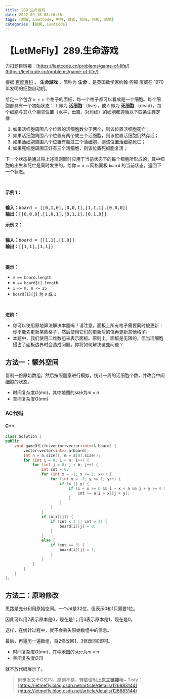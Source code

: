 ```yaml
---
title: 289.生命游戏
date: 2022-09-16 08:16:56
tags: [题解, LeetCode, 中等, 数组, 矩阵, 模拟, 原地]
categories: [题解, LeetCode]
---
```


# 【LetMeFly】289.生命游戏

力扣题目链接：[https://leetcode.cn/problems/game-of-life/](https://leetcode.cn/problems/game-of-life/)

<p>根据&nbsp;<a href="https://baike.baidu.com/item/%E7%94%9F%E5%91%BD%E6%B8%B8%E6%88%8F/2926434?fr=aladdin" target="_blank">百度百科</a>&nbsp;，&nbsp;<strong>生命游戏</strong>&nbsp;，简称为 <strong>生命</strong> ，是英国数学家约翰·何顿·康威在 1970 年发明的细胞自动机。</p>

<p>给定一个包含 <code>m × n</code>&nbsp;个格子的面板，每一个格子都可以看成是一个细胞。每个细胞都具有一个初始状态： <code>1</code> 即为 <strong>活细胞</strong> （live），或 <code>0</code> 即为 <strong>死细胞</strong> （dead）。每个细胞与其八个相邻位置（水平，垂直，对角线）的细胞都遵循以下四条生存定律：</p>

<ol>
	<li>如果活细胞周围八个位置的活细胞数少于两个，则该位置活细胞死亡；</li>
	<li>如果活细胞周围八个位置有两个或三个活细胞，则该位置活细胞仍然存活；</li>
	<li>如果活细胞周围八个位置有超过三个活细胞，则该位置活细胞死亡；</li>
	<li>如果死细胞周围正好有三个活细胞，则该位置死细胞复活；</li>
</ol>

<p>下一个状态是通过将上述规则同时应用于当前状态下的每个细胞所形成的，其中细胞的出生和死亡是同时发生的。给你 <code>m x n</code> 网格面板 <code>board</code> 的当前状态，返回下一个状态。</p>

<p>&nbsp;</p>

<p><strong>示例 1：</strong></p>
<img alt="" src="https://assets.leetcode.com/uploads/2020/12/26/grid1.jpg" />
<pre>
<strong>输入：</strong>board = [[0,1,0],[0,0,1],[1,1,1],[0,0,0]]
<strong>输出：</strong>[[0,0,0],[1,0,1],[0,1,1],[0,1,0]]
</pre>

<p><strong>示例 2：</strong></p>
<img alt="" src="https://assets.leetcode.com/uploads/2020/12/26/grid2.jpg" />
<pre>
<strong>输入：</strong>board = [[1,1],[1,0]]
<strong>输出：</strong>[[1,1],[1,1]]
</pre>

<p>&nbsp;</p>

<p><strong>提示：</strong></p>

<ul>
	<li><code>m == board.length</code></li>
	<li><code>n == board[i].length</code></li>
	<li><code>1 &lt;= m, n &lt;= 25</code></li>
	<li><code>board[i][j]</code> 为 <code>0</code> 或 <code>1</code></li>
</ul>

<p>&nbsp;</p>

<p><strong>进阶：</strong></p>

<ul>
	<li>你可以使用原地算法解决本题吗？请注意，面板上所有格子需要同时被更新：你不能先更新某些格子，然后使用它们的更新后的值再更新其他格子。</li>
	<li>本题中，我们使用二维数组来表示面板。原则上，面板是无限的，但当活细胞侵占了面板边界时会造成问题。你将如何解决这些问题？</li>
</ul>


    
## 方法一：额外空间

复制一份原始数组，然后按照题意进行模拟，统计一周的活细胞个数，并改变中间细胞的状态。

+ 时间复杂度$O(mn)$，其中地图的size为$m\times n$
+ 空间复杂度$O(mn)$

### AC代码

#### C++

```cpp
class Solution {
public:
    void gameOfLife(vector<vector<int>>& board) {
        vector<vector<int>> a(board);
        int n = a.size(), m = a[0].size();
        for (int i = 0; i < n; i++) {
            for (int j = 0; j < m; j++) {
                int cnt = 0;
                for (int x = -1; x <= 1; x++) {
                    for (int y = -1; y <= 1; y++) {
                        if (x || y) {
                            if (i + x >= 0 && i + x < n && j + y >= 0 && j + y < m) {
                                cnt += a[i + x][j + y];
                            }
                        }
                    }
                }
                if (a[i][j]) {
                    if (cnt < 2 || cnt > 3) {
                        board[i][j] = 0;
                    }
                }
                else {
                    if (cnt == 3) {
                        board[i][j] = 1;
                    }
                }
            }
        }
    }
};
```

## 方法二：原地修改

思路是充分利用原始空间。一个$int$是32位，但表示$0$和$1$只需要1位。

因此可以用$2$表示原本是$0$，现在是$1$；用$3$表示原本是$1$，现在是$0$。

这样，在统计过程中，就不会丢失原始数组中的信息。

最后，再遍历一遍数组，将$2$修改回$1$、$3$修改回$0$即可。

+ 时间复杂度$O(mn)$，其中地图的size为$m\times n$
+ 空间复杂度$O(1)$

就不放代码展示了。

> 同步发文于CSDN，原创不易，转载请附上[原文链接](https://blog.letmefly.xyz/2022/09/16/LeetCode%200289.%E7%94%9F%E5%91%BD%E6%B8%B8%E6%88%8F/)哦~
> Tisfy：[https://letmefly.blog.csdn.net/article/details/126883144](https://letmefly.blog.csdn.net/article/details/126883144)
